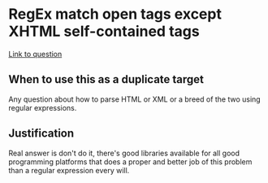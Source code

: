 # RegEx match open tags except XHTML self-contained tags

[Link to question](https://stackoverflow.com/questions/1732348/regex-match-open-tags-except-xhtml-self-contained-tags/1732454#1732454)

## When to use this as a duplicate target

Any question about how to parse HTML or XML or a breed of the two using regular expressions.

## Justification

Real answer is don't do it, there's good libraries available for all good programming
platforms that does a proper and better job of this problem than a regular expression every will.
